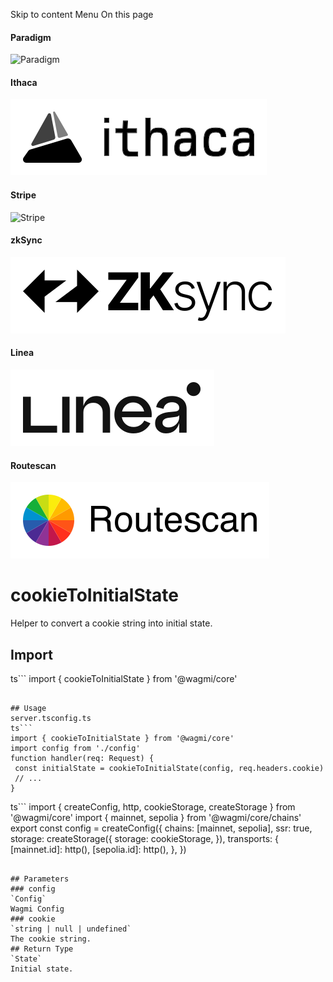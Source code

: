 Skip to content 
Menu
On this page
#### Paradigm
![Paradigm](https://raw.githubusercontent.com/wevm/.github/main/content/sponsors/paradigm-light.svg)
#### Ithaca
![Ithaca](https://raw.githubusercontent.com/wevm/.github/main/content/sponsors/ithaca-light.svg)
#### Stripe
![Stripe](https://raw.githubusercontent.com/wevm/.github/main/content/sponsors/stripe-light.svg)
#### zkSync
![zkSync](https://raw.githubusercontent.com/wevm/.github/main/content/sponsors/zksync-light.svg)
#### Linea
![Linea](https://raw.githubusercontent.com/wevm/.github/main/content/sponsors/linea-light.svg)
#### Routescan
![Routescan](https://raw.githubusercontent.com/wevm/.github/main/content/sponsors/routescan-light.svg)
# cookieToInitialState ​
Helper to convert a cookie string into initial state.
## Import ​
ts```
import { cookieToInitialState } from '@wagmi/core'
```

## Usage ​
server.tsconfig.ts
ts```
import { cookieToInitialState } from '@wagmi/core'
import config from './config'
function handler(req: Request) {
 const initialState = cookieToInitialState(config, req.headers.cookie)
 // ...
}
```

ts```
import {
 createConfig,
 http,
 cookieStorage,
 createStorage
} from '@wagmi/core'
import { mainnet, sepolia } from '@wagmi/core/chains'
export const config = createConfig({
 chains: [mainnet, sepolia],
 ssr: true,
 storage: createStorage({ 
  storage: cookieStorage,
 }), 
 transports: {
  [mainnet.id]: http(),
  [sepolia.id]: http(),
 },
})
```

## Parameters ​
### config ​
`Config`
Wagmi Config
### cookie ​
`string | null | undefined`
The cookie string.
## Return Type ​
`State`
Initial state.
